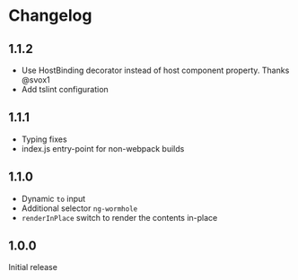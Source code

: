 # Changelog

## 1.1.2

- Use HostBinding decorator instead of host component property. Thanks @svox1
- Add tslint configuration

## 1.1.1

- Typing fixes
- index.js entry-point for non-webpack builds

## 1.1.0

- Dynamic `to` input
- Additional selector `ng-wormhole`
- `renderInPlace` switch to render the contents in-place

## 1.0.0

Initial release
